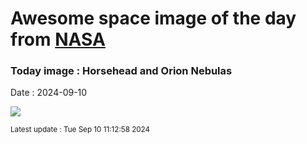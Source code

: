 
# Awesome space image of the day from [NASA](https://api.nasa.gov/)

### Today image : Horsehead and Orion Nebulas
Date : 2024-09-10

![](https://apod.nasa.gov/apod/image/2409/OrionOrange_Grelin_1080.jpg)

<small>Latest update : Tue Sep 10 11:12:58 2024</small>
        